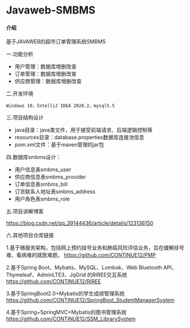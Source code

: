 # Javaweb-SMBMS

#### 介绍
基于JAVAWEB的超市订单管理系统SMBMS

一.功能分析

- 用户管理：数据库增删改查
- 订单管理：数据库增删改查
- 供应商管理：数据库增删改查

二.开发环境

    Windows 10，IntelliJ IDEA 2020.2，mysql5.5
	
三.项目结构设计

- java目录：java类文件，用于接受前端请求、后端逻辑控制等
- resources目录：database.properties数据库连接池信息
- pom.xml文件：基于maven管理的jar包

四.数据库smbms设计：
					
- 用户信息表smbms_user
- 供应商信息表smbms_provider
- 订单信息表smbms_bill
- 订货联系人地址表smbms_address
- 用户角色表smbms_role

五.项目讲解博客

https://blog.csdn.net/qq_39144436/article/details/123136150

六.其他项目仓库链接

1.基于微服务架构，包括网上预约挂号业务和肺癌风险评估业务，旨在缓解挂号难、看病难的就医难题。
https://github.com/CONTINUE12/PMP

2.基于Spring Boot、Mybatis、MySQL、Lombok、Web Bluetooth API、Thymeleaf、AdminLTE3、JqGrid 的RIREE交互系统 
https://github.com/CONTINUE12/RIREE

3.基于SpringBoot2.0+Mybatis的学生成绩管理系统 
https://github.com/CONTINUE12/SpringBoot_StudentManagerSystem

4.基于Spring+SpringMVC+Mybatis的图书管理系统 
https://github.com/CONTINUE12/SSM_LibrarySystem
